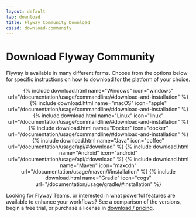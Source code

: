 ```yaml
---
layout: default
tab: download
title: Flyway Community Download
cssid: download-community
---
```


# Download Flyway Community

Flyway is available in many different forms. Choose from the options below for specific instructions on how to download for the platform of your choice.

<div class="row" style="text-align: center">
    <div class="col-md-2"></div>
    {% include download.html name="Windows" icon="windows" url="/documentation/usage/commandline/#download-and-installation" %}
    {% include download.html name="macOS" icon="apple" url="/documentation/usage/commandline/#download-and-installation" %}
    {% include download.html name="Linux" icon="linux" url="/documentation/usage/commandline/#download-and-installation" %}
    {% include download.html name="Docker" icon="docker" url="/documentation/usage/commandline/#download-and-installation" %}
</div>    
<div class="row" style="text-align: center">
    <div class="col-md-2"></div>
    {% include download.html name="Java" icon="coffee" url="/documentation/usage/api/#download" %}
    {% include download.html name="Android" icon="android" url="/documentation/usage/api/#download" %}
    {% include download.html name="Maven" icon="maxcdn" url="/documentation/usage/maven/#installation" %}
    {% include download.html name="Gradle" icon="cogs" url="/documentation/usage/gradle/#installation" %}
</div>

Looking for Flyway Teams, or interested in what powerful features are available to enhance your workflows? See a comparison of the versions, begin a free trial, or purchase a license in [download / pricing](/download).